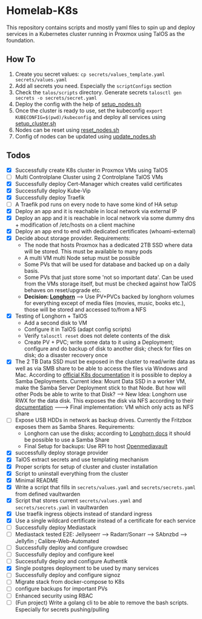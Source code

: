 # Homelab-K8s

This repository contains scripts and mostly yaml files to spin up and deploy services in a Kubernetes cluster running in Proxmox using TalOS as the foundation.

## How To

1. Create you secret values: `cp secrets/values_template.yaml secrets/values.yaml`
1. Add all secrets you need. Especially the `scriptConfigs` section
1. Check the `talos/scripts` directory. Generate secrets `talosctl gen secrets -o secrets/secret.yaml`
1. Deploy the config with the help of [setup_nodes.sh](./talos/scripts/setup_nodes.sh)
1. Once the cluster is ready to use, set the kubeconfig `export KUBECONFIG=$(pwd)/kubeconfig` and deploy all services using [setup_cluster.sh](./scripts/setup_cluster.sh)
1. Nodes can be reset using [reset_nodes.sh](./talos/scripts/reset_nodes.sh)
1. Config of nodes can be updated using [update_nodes.sh](./talos/scripts/update_nodes.sh)

## Todos

- [x] Successfully create K8s cluster in Proxmox VMs using TalOS
- [ ] Multi Controlplane Cluster using 2 Controlplane TalOS VMs
- [x] Successfully deploy Cert-Manager which creates valid certificates
- [x] Successfully deploy Kube-Vip
- [x] Successfully deploy Traefik
- [ ] A Traefik pod runs on every node to have some kind of HA setup
- [x] Deploy an app and it is reachable in local network via external IP
- [x] Deploy an app and it is reachable in local network via some dummy dns + modification of /etc/hosts on a client machine
- [x] Deploy an app end to end with dedicated certificates (whoami-external)
- [x] Decide about storage provider. Requirements:
  - The node that hosts Proxmox has a dedicated 2TB SSD where data will be stored. This must be available to many pods
  - A multi VM multi Node setup must be possible
  - Some PVs that will be used for database and backed up on a daily basis.
  - Some PVs that just store some 'not so important data'. Can be used from the VMs storage itself, but must be checked against how TalOS behaves on reset/upgrade etc.
  - **Decision: [Longhorn](https://longhorn.io)** --> Use PV+PVCs backed by longhorn volumes for everything except of media files (movies, music, books etc.), those will be stored and accessed to/from a NFS
- [x] Testing of Longhorn + TalOS
  - Add a second disk to VM
  - Configure it in TalOS (adapt config scripts)
  - Verify `talosctl reset` does not delete contents of the disk
  - Create PV + PVC; write some data to it using a Deployment; configure and do backup of disk to another disk; check for files on disk; do a disaster recovery once
- [x] The 2 TB Data SSD must be exposed in the cluster to read/write data as well as via SMB share to be able to access the files via Windows and Mac. According to [official K8s documentation](https://github.com/kubernetes-csi/csi-driver-smb/blob/master/deploy/example/smb-provisioner/README.md) it is possible to deploy a Samba Deployments. Current idea: Mount Data SSD in a worker VM, make the Samba Server Deployment stick to that Node. But how will other Pods be able to write to that Disk?
--> New Idea: Longhorn use RWX for the data disk. This exposes the disk via NFS according to their [documentation](https://longhorn.io/docs/1.7.2/nodes-and-volumes/volumes/rwx-volumes/#configuring-volume-locality-for-rwx-volumes)
---> Final implementation: VM which only acts as NFS share
- [ ] Expose USB HDDs in network as backup drives. Currently the Fritzbox exposes them as Samba Shares. Requirements:
  - Longhorn can use the disks; according to [Longhorn docs](https://longhorn.io/docs/1.7.2/snapshots-and-backups/backup-and-restore/set-backup-target/) it should be possible to use a Samba Share
  - Final Setup for backups: Use RPI to host [Openmediavault](https://www.openmediavault.org/)
- [x] successfully deploy storage provider
- [x] TalOS extract secrets and use templating mechanism
- [x] Proper scripts for setup of cluster and cluster installation
- [x] Script to uninstall everything from the cluster
- [x] Minimal README
- [x] Write a script that fills in `secrets/values.yaml` and `secrets/secrets.yaml` from defined vaultwarden
- [x] Script that stores current `secrets/values.yaml` and `secrets/secrets.yaml` in vaultwarden
- [x] Use traefik ingress objects instead of standard ingress
- [x] Use a single wildcard certificate instead of a certificate for each service
- [ ] Successfully deploy Mediastack
- [ ] Mediastack tested E2E: Jellyseerr --> Radarr/Sonarr --> SAbnzbd --> Jellyfin ; Calibre-Web-Automated
- [ ] Successfully deploy and configure crowdsec
- [ ] Successfully deploy and configure keel
- [ ] Successfully deploy and configure Authentik
- [x] Single postgres deployment to be used by many services
- [ ] Successfully deploy and configure signoz
- [ ] Migrate stack from docker-compose to K8s
- [ ] configure backups for important PVs
- [ ] Enhanced security using RBAC
- [ ] (Fun project) Write a golang cli to be able to remove the bash scripts. Especially for secrets pushing/pulling
